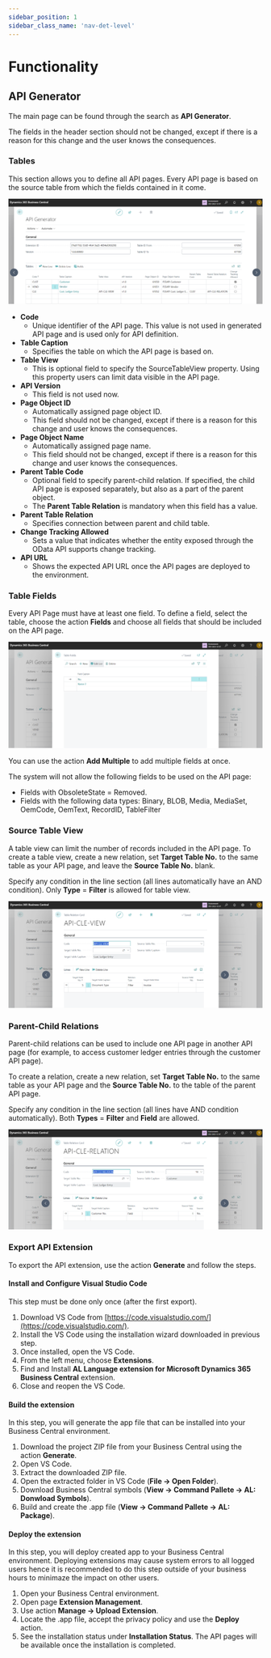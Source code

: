 ```yaml
---
sidebar_position: 1
sidebar_class_name: 'nav-det-level'
---
```


# Functionality

## API Generator

The main page can be found through the search as **API Generator**. 

The fields in the header section should not be changed, except if there is a reason for this change and the user knows the consequences.

### Tables

This section allows you to define all API pages. Every API page is based on the source table from which the fields contained in it come. 

![image.png](./img/API-Generator.png)

- **Code**
  - Unique identifier of the API page. This value is not used in generated API page and is used only for API definition.
- **Table Caption**
  - Specifies the table on which the API page is based on.
- **Table View**
  - This is optional field to specify the SourceTableView property. Using this property users can limit data visible in the API page.
- **API Version**
  - This field is not used now.
- **Page Object ID**
  - Automatically assigned page object ID.
  - This field should not be changed, except if there is a reason for this change and user knows the consequences.
- **Page Object Name**
  - Automatically assigned page name.
  - This field should not be changed, except if there is a reason for this change and user knows the consequences.
- **Parent Table Code**
  - Optional field to specify parent-child relation. If specified, the child API page is exposed separately, but also as a part of the parent object.
  - The **Parent Table Relation** is mandatory when this field has a value.
- **Parent Table Relation**
  - Specifies connection between parent and child table.
- **Change Tracking Allowed**
  - Sets a value that indicates whether the entity exposed through the OData API supports change tracking.
- **API URL**
  - Shows the expected API URL once the API pages are deployed to the environment.

### Table Fields

Every API Page must have at least one field. To define a field, select the table, choose the action **Fields** and choose all fields that should be included on the API page.

![image.png](./img/Table-Fields.png)

You can use the action **Add Multiple** to add multiple fields at once.

The system will not allow the following fields to be used on the API page:
- Fields with ObsoleteState = Removed.
- Fields with the following data types: Binary, BLOB, Media, MediaSet, OemCode, OemText, RecordID, TableFilter

### Source Table View

A table view can limit the number of records included in the API page. To create a table view, create a new relation, set **Target Table No.** to the same table as your API page, and leave the **Source Table No.** blank.

Specify any condition in the line section (all lines automatically have an AND condition). Only **Type** = **Filter** is allowed for table view.

![image.png](./img/Table-View.png)

### Parent-Child Relations

Parent-child relations can be used to include one API page in another API page (for example, to access customer ledger entries through the customer API page). 

To create a relation, create a new relation, set **Target Table No.** to the same table as your API page and the **Source Table No.** to the table of the parent API page.

Specify any condition in the line section (all lines have AND condition automatically). Both **Types** = **Filter** and **Field** are allowed.

![image.png](./img/Table2Table-Relation.png)

### Export API Extension

To export the API extension, use the action **Generate** and follow the steps.

#### Install and Configure Visual Studio Code

This step must be done only once (after the first export).

1) Download VS Code from [https://code.visualstudio.com/](https://code.visualstudio.com/).
1) Install the VS Code using the installation wizard downloaded in previous step.
1) Once installed, open the VS Code.
1) From the left menu, choose **Extensions**.
1) Find and Install **AL Language extension for Microsoft Dynamics 365 Business Central** extension.
1) Close and reopen the VS Code.

#### Build the extension

In this step, you will generate the app file that can be installed into your Business Central environment.

1) Download the project ZIP file from your Business Central using the action **Generate**.
1) Open VS Code.
1) Extract the downloaded ZIP file.
1) Open the extracted folder in VS Code (**File -> Open Folder**).
1) Download Business Central symbols (**View -> Command Pallete -> AL: Donwload Symbols**).
1) Build and create the .app file (**View -> Command Pallete -> AL: Package**).

#### Deploy the extension

In this step, you will deploy created app to your Business Central environment. Deploying extensions may cause system errors to all logged users hence it is recommended to do this step outside of your business hours to minimaze the impact on other users.

1) Open your Business Central environment.
1) Open page **Extension Management**.
1) Use action **Manage -> Upload Extension**.
1) Locate the .app file, accept the privacy policy and use the **Deploy** action.
1) See the installation status under **Installation Status**. The API pages will be available once the installation is completed.

